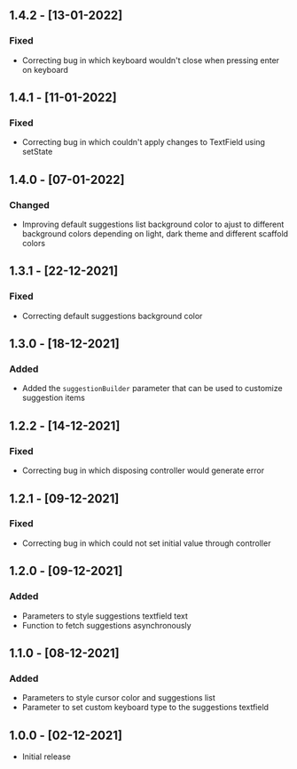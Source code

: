 ## 1.4.2 - [13-01-2022]

### Fixed
* Correcting bug in which keyboard wouldn't close when pressing enter on keyboard

## 1.4.1 - [11-01-2022]

### Fixed
* Correcting bug in which couldn't apply changes to TextField using setState

## 1.4.0 - [07-01-2022]

### Changed
* Improving default suggestions list background color to ajust to different background colors depending on light, dark theme and different scaffold colors

## 1.3.1 - [22-12-2021]

### Fixed
* Correcting default suggestions background color

## 1.3.0 - [18-12-2021]

### Added
* Added the `suggestionBuilder` parameter that can be used to customize suggestion items

## 1.2.2 - [14-12-2021]

### Fixed
* Correcting bug in which disposing controller would generate error

## 1.2.1 - [09-12-2021]

### Fixed
* Correcting bug in which could not set initial value through controller

## 1.2.0 - [09-12-2021]

### Added
* Parameters to style suggestions textfield text
* Function to fetch suggestions asynchronously

## 1.1.0 - [08-12-2021]

### Added
* Parameters to style cursor color and suggestions list
* Parameter to set custom keyboard type to the suggestions textfield

## 1.0.0 - [02-12-2021]

* Initial release
